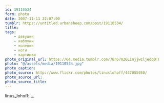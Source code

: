 ```yaml
---
id: 19110534
form: photo
date: 2007-11-11 22:07:00
tumblr: https://untitled.urbansheep.com/post/19110534/
title:
tags:
    - девушки
    - каблуки
    - коленки
    - ноги
    - картинки
photo_original_url: https://64.media.tumblr.com/78n67m26L1njjwcljedq0TLq_500.jpg
photo: "@/assets/media/19110534.jpg"
photo_caption:
photo_source: http://www.flickr.com/photos/linuslohoff/447055050/
photo_source_url:
photo_source_title:
---
```


<p>linus_lohoff: <a href="http://www.flickr.com/photos/linuslohoff/447055050/">…</a></p>
